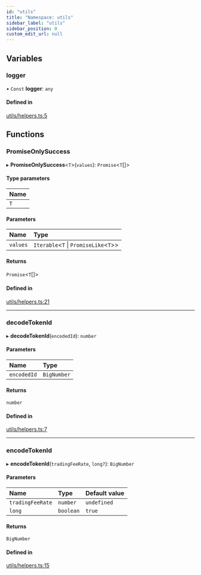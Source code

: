 ```yaml
---
id: "utils"
title: "Namespace: utils"
sidebar_label: "utils"
sidebar_position: 0
custom_edit_url: null
---
```


## Variables

### logger

• `Const` **logger**: `any`

#### Defined in

[utils/helpers.ts:5](https://github.com/chromatic-protocol/sdk/blob/b12d4c9/src/utils/helpers.ts#L5)

## Functions

### PromiseOnlySuccess

▸ **PromiseOnlySuccess**<`T`\>(`values`): `Promise`<`T`[]\>

#### Type parameters

| Name |
| :--- |
| `T`  |

#### Parameters

| Name     | Type                                    |
| :------- | :-------------------------------------- |
| `values` | `Iterable`<`T` \| `PromiseLike`<`T`\>\> |

#### Returns

`Promise`<`T`[]\>

#### Defined in

[utils/helpers.ts:21](https://github.com/chromatic-protocol/sdk/blob/b12d4c9/src/utils/helpers.ts#L21)

___

### decodeTokenId

▸ **decodeTokenId**(`encodedId`): `number`

#### Parameters

| Name        | Type        |
| :---------- | :---------- |
| `encodedId` | `BigNumber` |

#### Returns

`number`

#### Defined in

[utils/helpers.ts:7](https://github.com/chromatic-protocol/sdk/blob/b12d4c9/src/utils/helpers.ts#L7)

___

### encodeTokenId

▸ **encodeTokenId**(`tradingFeeRate`, `long?`): `BigNumber`

#### Parameters

| Name             | Type      | Default value |
| :--------------- | :-------- | :------------ |
| `tradingFeeRate` | `number`  | `undefined`   |
| `long`           | `boolean` | `true`        |

#### Returns

`BigNumber`

#### Defined in

[utils/helpers.ts:15](https://github.com/chromatic-protocol/sdk/blob/b12d4c9/src/utils/helpers.ts#L15)
